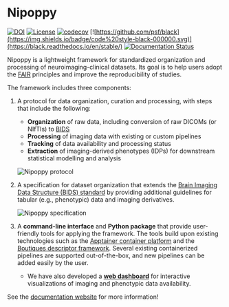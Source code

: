 # Nipoppy

[![DOI](https://zenodo.org/badge/DOI/10.5281/zenodo.8084759.svg)](https://doi.org/10.5281/zenodo.8084759)
[![License](https://img.shields.io/badge/license-MIT-blue.svg)](https://opensource.org/license/mit)
[![codecov](https://codecov.io/gh/nipoppy/nipoppy/graph/badge.svg?token=SN38ITRO4M)](https://codecov.io/gh/nipoppy/nipoppy)
[![https://github.com/psf/black](https://img.shields.io/badge/code%20style-black-000000.svg)](https://black.readthedocs.io/en/stable/)
[![Documentation Status](https://readthedocs.org/projects/nipoppy/badge/?version=latest)](https://nipoppy.readthedocs.io/en/latest/?badge=latest)

Nipoppy is a lightweight framework for standardized organization and processing of neuroimaging-clinical datasets. Its goal is to help users adopt the
[FAIR](https://www.go-fair.org/fair-principles/) principles
and improve the reproducibility of studies.

The framework includes three components:

1. A protocol for data organization, curation and processing, with steps that include the following:
    - **Organization** of raw data, including conversion of raw DICOMs (or NIfTIs) to [BIDS](https://bids.neuroimaging.io/)
    - **Processing** of imaging data with existing or custom pipelines
    - **Tracking** of data availability and processing status
    - **Extraction** of imaging-derived phenotypes (IDPs) for downstream statistical modelling and analysis

    ![Nipoppy protocol](https://raw.githubusercontent.com/michellewang/nipoppy/main/docs/source/_static/img/nipoppy_protocol.jpg)

2. A specification for dataset organization that extends the [Brain Imaging Data Structure (BIDS) standard](https://bids.neuroimaging.io/) by providing additional guidelines for tabular (e.g., phenotypic) data and imaging derivatives.

    ![Nipoppy specification](https://raw.githubusercontent.com/michellewang/nipoppy/main/docs/source/_static/img/nipoppy_specification.jpg)

3. A **command-line interface** and **Python package** that provide user-friendly tools for applying the framework. The tools build upon existing technologies such as the [Apptainer container platform](https://apptainer.org/) and the [Boutiques descriptor framework](https://boutiques.github.io/). Several existing containerized pipelines are supported out-of-the-box, and new pipelines can be added easily by the user.
    - We have also developed a [**web dashboard**](https://digest.neurobagel.org) for interactive visualizations of imaging and phenotypic data availability.

See the [documentation website](https://neurobagel.org/nipoppy/overview/) for more information!
